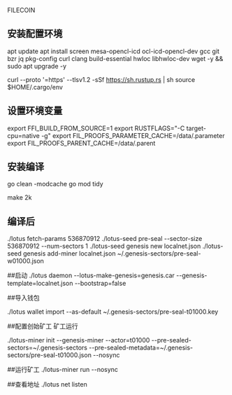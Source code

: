 FILECOIN


## 安装配置环境

apt update
apt install screen mesa-opencl-icd ocl-icd-opencl-dev gcc git bzr jq pkg-config curl clang build-essential hwloc libhwloc-dev wget -y && sudo apt upgrade -y


curl --proto '=https' --tlsv1.2 -sSf https://sh.rustup.rs | sh
source $HOME/.cargo/env


## 设置环境变量

export FFI_BUILD_FROM_SOURCE=1 
export RUSTFLAGS="-C target-cpu=native -g"
export FIL_PROOFS_PARAMETER_CACHE=/data/.parameter 
export FIL_PROOFS_PARENT_CACHE=/data/.parent

## 安装编译

go clean -modcache
go mod tidy  

make 2k


## 编译后

./lotus fetch-params 536870912
./lotus-seed pre-seal --sector-size 536870912 --num-sectors 1
./lotus-seed genesis new localnet.json 
./lotus-seed genesis add-miner localnet.json ~/.genesis-sectors/pre-seal-w01000.json



##启动
./lotus daemon --lotus-make-genesis=genesis.car --genesis-template=localnet.json --bootstrap=false


##导入钱包

./lotus wallet import --as-default ~/.genesis-sectors/pre-seal-t01000.key


##配置创始矿工 矿工运行

./lotus-miner init --genesis-miner --actor=t01000 --pre-sealed-sectors=~/.genesis-sectors --pre-sealed-metadata=~/.genesis-sectors/pre-seal-t01000.json --nosync


##运行矿工
./lotus-miner run --nosync


##查看地址
./lotus net listen